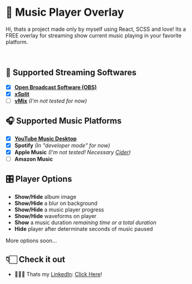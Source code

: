 # 🎵 Music Player Overlay
Hi, thats a project made only by myself using React, SCSS and love!
Its a FREE overlay for streaming show current music playing in your favorite platform.

<img src="https://i.imgur.com/ZmmV4PI.png" alt> <img src="https://i.imgur.com/CEydge8.png" alt> <img src="https://i.imgur.com/pXDIxjj.png" alt>

## 🎥 Supported Streaming Softwares
- [x] **[Open Broadcast Software (OBS)](https://obsproject.com/)**
- [x] **[xSplit](https://www.xsplit.com/)**
- [ ] **[vMix](https://www.vmix.com/)** *(I'm not tested for now)*

## 🎧 Supported Music Platforms
- [x] **[YouTube Music Desktop](https://ytmdesktop.app/)**
- [x] **Spotify** *(In "developer mode" for now)*
- [x] **Apple Music** *(I'm not tested! Necessary [Cider](https://cider.sh/))*
- [ ] **Amazon Music**

## 🎛️ Player Options
- **Show/Hide** album image
- **Show/Hide** a blur on background
- **Show/Hide** a music player progress
- **Show/Hide** waveforms on player
- **Show** a music duration *remaining time or a total duration*
- **Hide** player after determinate seconds of music paused

More options soon...

## 👇🏻 Check it out
- 🧑🏻‍💼 Thats my [LinkedIn](https://www.linkedin.com/in/clovis-junior-/): [Click Here](https://www.linkedin.com/in/clovis-junior-/)!
